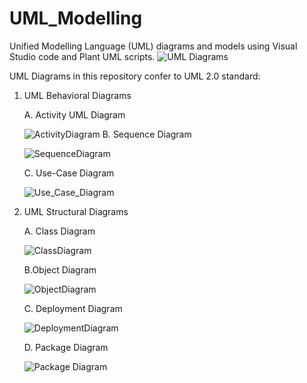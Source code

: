 # UML_Modelling
Unified Modelling Language (UML) diagrams and models using Visual Studio code and Plant UML scripts.
![UML Diagrams](https://github.com/Dre-AsiliVentures/UML_Modelling/assets/61284769/a2ff5ffc-e4b2-4266-b6c6-c122975c186f)

UML Diagrams in this repository confer to UML 2.0 standard:
1. UML Behavioral Diagrams
   
   A. Activity UML Diagram
   
   ![ActivityDiagram](https://github.com/Dre-AsiliVentures/UML_Modelling/assets/61284769/0a8e89a1-fc2c-45c8-859a-cc86952a3e21)
   B. Sequence Diagram
   
   ![SequenceDiagram](https://github.com/Dre-AsiliVentures/UML_Modelling/assets/61284769/cedf44f3-c492-4d56-964d-ca163cf008d9)

   C. Use-Case Diagram
   
   ![Use_Case_Diagram](https://github.com/Dre-AsiliVentures/UML_Modelling/assets/61284769/79b5dc95-53d5-49a2-9873-4741e5fc35c7)
   
3. UML Structural Diagrams

   A. Class Diagram
   
   ![ClassDiagram](https://github.com/Dre-AsiliVentures/UML_Modelling/assets/61284769/616bec2f-9bd0-49aa-9aff-e7e5676c51a0)

   B.Object Diagram
   
   ![ObjectDiagram](https://github.com/Dre-AsiliVentures/UML_Modelling/assets/61284769/3c701ed0-da34-4bce-a248-2a88c37da6b9)

   C. Deployment Diagram
   
   ![DeploymentDiagram](https://github.com/Dre-AsiliVentures/UML_Modelling/assets/61284769/8cd88480-5a9c-44a9-9554-8f85e25e5af4)

   D. Package Diagram
   
   ![Package Diagram](https://github.com/Dre-AsiliVentures/UML_Modelling/assets/61284769/a8e6e845-5d78-4848-b08d-b672c295e249)


